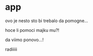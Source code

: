 app
===
ovo je nesto sto bi trebalo da pomogne...



hoce li pomoci majku mu?!


da viimo ponovo...!


radiiiii
